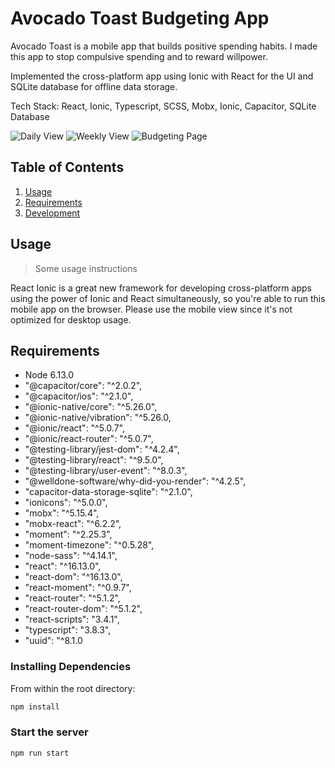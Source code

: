 # Avocado Toast Budgeting App 

Avocado Toast is a mobile app that builds positive spending habits. I made this app to stop compulsive spending and to reward willpower.

Implemented the cross-platform app using Ionic with React for the UI and SQLite database for offline data storage.
  
Tech Stack: React, Ionic, Typescript, SCSS, Mobx, Ionic, Capacitor, SQLite Database

![Daily View](https://imgur.com/C02lJGm)
![Weekly View](https://imgur.com/MfTpX37)
![Budgeting Page](https://i.imgur.com/HV8eQLW.png)


## Table of Contents
1. [Usage](#Usage)
2. [Requirements](#requirements)
3. [Development](#development)

## Usage

> Some usage instructions

React Ionic is a great new framework for developing cross-platform apps using the power of Ionic and React simultaneously, so you're able to run this mobile app on the browser. Please use the mobile view since it's not optimized for desktop usage. 

## Requirements

- Node 6.13.0
- "@capacitor/core": "^2.0.2",
- "@capacitor/ios": "^2.1.0",
- "@ionic-native/core": "^5.26.0",
- "@ionic-native/vibration": "^5.26.0,
- "@ionic/react": "^5.0.7",
- "@ionic/react-router": "^5.0.7",
- "@testing-library/jest-dom": "^4.2.4",
- "@testing-library/react": "^9.5.0",
- "@testing-library/user-event": "^8.0.3",
- "@welldone-software/why-did-you-render": "^4.2.5",
- "capacitor-data-storage-sqlite": "^2.1.0",
- "ionicons": "^5.0.0",
- "mobx": "^5.15.4",
- "mobx-react": "^6.2.2",
- "moment": "^2.25.3",
- "moment-timezone": "^0.5.28",
- "node-sass": "^4.14.1",
- "react": "^16.13.0",
- "react-dom": "^16.13.0",
- "react-moment": "^0.9.7",
- "react-router": "^5.1.2",
- "react-router-dom": "^5.1.2",
- "react-scripts": "3.4.1",
- "typescript": "3.8.3",
- "uuid": "^8.1.0

### Installing Dependencies

From within the root directory:

```sh
npm install
```

### Start the server

```
npm run start

```
